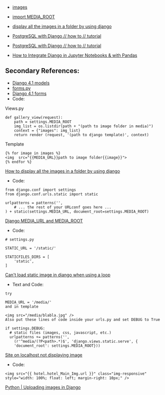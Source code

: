 - [images](https://djangocentral.com/uploading-images-with-django/)
- [import MEDIA_ROOT](https://stackoverflow.com/questions/5517950/django-media-url-and-media-root)
- [display all the images in a folder by using django](https://stackoverflow.com/questions/47809932/how-to-display-all-the-images-in-a-folder-by-using-django#:~:text=you%20can%20use%20file%20methods,your%20template%20using%20template%20tags.)

- [PostgreSQL with Django // how to // tutorial](https://youtu.be/unFGJhIvHU4)
- [PostgreSQL with Django // how to // tutorial](https://www.youtube.com/watch?v=unFGJhIvHU4&t=82s&ab_channel=BLearningClub)

- [How to Integrate Django in Jupyter Notebooks & with Pandas](https://www.youtube.com/watch?v=t3mk_u0rprM&t=110s&ab_channel=CodingEntrepreneurs)

Secondary References:
--------------------
- [Django 4.1 models](https://docs.djangoproject.com/en/4.1/topics/db/models/)
- [forms.py](https://stackoverflow.com/questions/45618541/where-should-the-forms-py-file-be-located)
- [Django 4.1 forms](https://docs.djangoproject.com/en/4.1/topics/forms/)
- Code:

Views.py

```
def gallery_view(request):
    path = settings.MEDIA_ROOT
    img_list = os.listdir(path + "(path to image folder in media)")
    context = {"images": img_list}
    return render (request, '(path to django template)', context)
```

Template

```
{% for image in images %}
<img  src="{{MEDIA_URL}}path to image folder{{image}}">
{% endfor %}
```

[How to display all the images in a folder by using django](https://stackoverflow.com/questions/47809932/how-to-display-all-the-images-in-a-folder-by-using-django)

- Code:

```
from django.conf import settings
from django.conf.urls.static import static

urlpatterns = patterns('',
    # ... the rest of your URLconf goes here ...
) + static(settings.MEDIA_URL, document_root=settings.MEDIA_ROOT)
```

[Django MEDIA_URL and MEDIA_ROOT](https://stackoverflow.com/questions/5517950/django-media-url-and-media-root)

- Code:

```
# settings.py

STATIC_URL = '/static/'

STATICFILES_DIRS = [
    'static',
]
```

[Can't load static image in django when using a loop](https://stackoverflow.com/questions/61442571/cant-load-static-image-in-django-when-using-a-loop)

- Text and Code:

```
try

MEDIA_URL = '/media/'
and in template

<img src="/media/blabla.jpg" />
Also put these lines of code inside your urls.py and set DEBUG to True

if settings.DEBUG:
  # static files (images, css, javascript, etc.)
  urlpatterns += patterns('',
    (r'^media/(?P<path>.*)$', 'django.views.static.serve', {
    'document_root': settings.MEDIA_ROOT}))

```

[Site on localhost not displaying image](https://stackoverflow.com/questions/12741807/site-on-localhost-not-displaying-image)

- Code:

```
<img src="{{ hotel.hotel_Main_Img.url }}" class="img-responsive" style="width: 100%; float: left; margin-right: 10px;" />
```

[Python | Uploading images in Django](https://www.geeksforgeeks.org/python-uploading-images-in-django/)